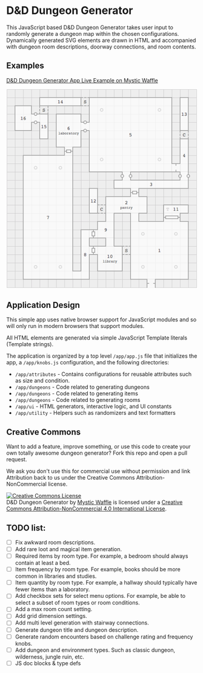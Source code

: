 # D&D Dungeon Generator

This JavaScript based D&D Dungeon Generator takes user input to randomly
generate a dungeon map within the chosen configurations. Dynamically
generated SVG elements are drawn in HTML and accompanied with dungeon room
descriptions, doorway connections, and room contents.

## Examples

[D&D Dungeon Generator App Live Example on Mystic Waffle](https://widgets.mysticwaffle.com/dnd-dungeon-generator/)

![D&D Dungeon Generator Map Example](/img/example.png)

## Application Design

This simple app uses native browser support for JavaScript modules and so
will only run in modern browsers that support modules.

All HTML elements are generated via simple JavaScript Template literals
(Template strings).

The application is organized by a top level `/app/app.js` file that initializes
the app, a `/app/knobs.js` configuration, and the following directories:

- `/app/attributes` - Contains configurations for reusable attributes such as
size and condition.
- `/app/dungeons` - Code related to generating dungeons
- `/app/dungeons` - Code related to generating items
- `/app/dungeons` - Code related to generating rooms
- `/app/ui` - HTML generators, interactive logic, and UI constants
- `/app/utility` - Helpers such as randomizers and text formatters

## Creative Commons

Want to add a feature, improve something, or use this code to create your
own totally awesome dungeon generator? Fork this repo and open a pull request.

We ask you don't use this for commercial use without permission and link
Attribution back to us under the Creative Commons Attribution-NonCommercial
license.

<a rel="license" href="http://creativecommons.org/licenses/by-nc/4.0/"><img alt="Creative Commons License" style="border-width:0" src="https://i.creativecommons.org/l/by-nc/4.0/88x31.png" /></a><br /><span xmlns:dct="http://purl.org/dc/terms/" href="http://purl.org/dc/dcmitype/InteractiveResource" property="dct:title" rel="dct:type">D&D Dungeon Generator</span> by <a xmlns:cc="http://creativecommons.org/ns#" href="http://widgets.mysticwaffle.com/dnd-dungeon-generator/" property="cc:attributionName" rel="cc:attributionURL">Mystic Waffle</a> is licensed under a <a rel="license" href="http://creativecommons.org/licenses/by-nc/4.0/">Creative Commons Attribution-NonCommercial 4.0 International License</a>.

## TODO list:

- [ ] Fix awkward room descriptions.
- [ ] Add rare loot and magical item generation.
- [ ] Required items by room type. For example, a bedroom should always contain at least a bed.
- [ ] Item frequency by room type. For example, books should be more common in libraries and studies.
- [ ] Item quantity by room type. For example, a hallway should typically have fewer items than a laboratory.
- [ ] Add checkbox sets for select menu options. For example, be able to select a subset of room types or room conditions.
- [ ] Add a max room count setting.
- [ ] Add grid dimension settings.
- [ ] Add multi level generation with stairway connections.
- [ ] Generate dungeon title and dungeon description.
- [ ] Generate random encounters based on challenge rating and frequency knobs.
- [ ] Add dungeon and environment types. Such as classic dungeon, wilderness, jungle ruin, etc.
- [ ] JS doc blocks & type defs
